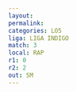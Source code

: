 ```yaml
---
layout: 
permalink: 
categories: LO5
liga: LIGA INDIGO
match: 3
local: RAP
r1: 0
r2: 2
out: SM
---
```

